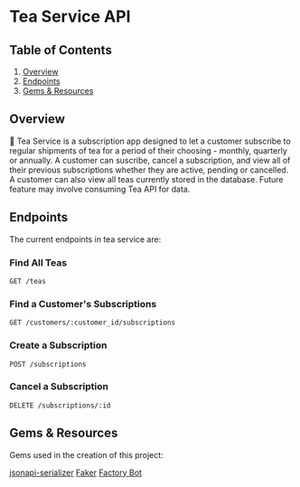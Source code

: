 # Tea Service API

## Table of Contents
1. [Overview](#overview)
2. [Endpoints](#endpoints)
3. [Gems & Resources](#gems-&-resources)


## Overview
🍵 Tea Service is a subscription app designed to let a customer subscribe to regular shipments of tea for a period of their choosing - monthly, quarterly or annually. A customer can suscribe, cancel a subscription, and view all of their previous subscriptions whether they are active, pending or cancelled. A customer can also view all teas currently stored in the database. Future feature may involve consuming Tea API for data.


## Endpoints

The current endpoints in tea service are:

### Find All Teas

```
GET /teas
```

### Find a Customer's Subscriptions

```
GET /customers/:customer_id/subscriptions
```

### Create a Subscription

```
POST /subscriptions
```

### Cancel a Subscription

```
DELETE /subscriptions/:id
```


## Gems & Resources

Gems used in the creation of this project: 

[jsonapi-serializer](https://github.com/jsonapi-serializer/jsonapi-serializer#installation) 
[Faker](https://github.com/faker-ruby/faker#usage)
[Factory Bot](https://github.com/thoughtbot/factory_bot)
